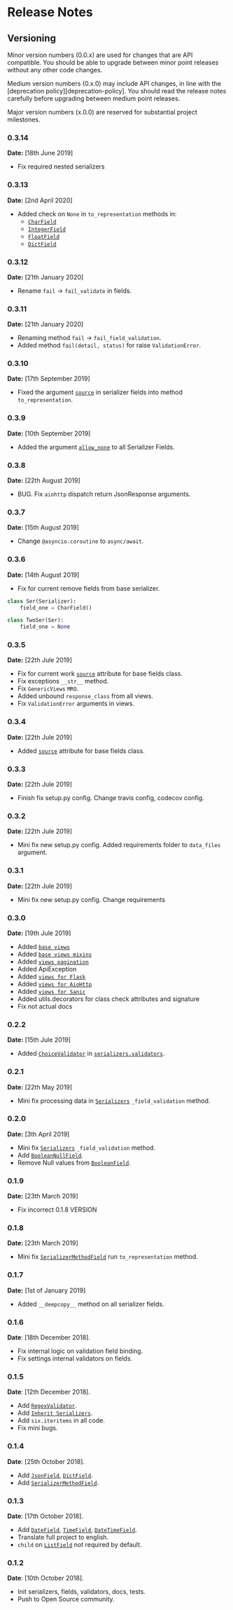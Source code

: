 # Release Notes

## Versioning

Minor version numbers (0.0.x) are used for changes that are API compatible.  You should be able to upgrade between minor point releases without any other code changes.

Medium version numbers (0.x.0) may include API changes, in line with the [deprecation policy][deprecation-policy].  You should read the release notes carefully before upgrading between medium point releases.

Major version numbers (x.0.0) are reserved for substantial project milestones.


### 0.3.14

**Date:** [18th June 2019]

* Fix required nested serializers

### 0.3.13

**Date:** [2nd April 2020]

* Added check on `None` in `to_representation` methods in:
    * [`CharField`][CharField]
    * [`IntegerField`][IntegerField]
    * [`FloatField`][FloatField]
    * [`DictField`][DictField]

### 0.3.12

**Date:** [21th January 2020]

* Rename `fail` -> `fail_validate` in fields.

### 0.3.11

**Date:** [21th January 2020]

* Renaming method `fail` -> `fail_field_validation`.
* Added method `fail(detail, status)` for raise `ValidationError`.

### 0.3.10

**Date:** [17th September 2019]

* Fixed the argument [`source`][SourceFieldAttribute] in serializer fields into method `to_representation`.

### 0.3.9

**Date:** [10th September 2019]

* Added the argument [`allow_none`][AllowNoneFieldAttribute] to all Serializer Fields.

### 0.3.8

**Date:** [22th August 2019]

* BUG. Fix `aiohttp` dispatch return JsonResponse arguments.

### 0.3.7

**Date:** [15th August 2019]

* Change `@asyncio.coroutine` to `async/await`.

### 0.3.6

**Date:** [14th August 2019]

* Fix for current remove fields from base serializer.
```python
class Ser(Serializer):
    field_one = CharField()

class TwoSer(Ser):
    field_one = None

```

### 0.3.5

**Date:** [22th Jule 2019]

* Fix for current work [`source`][SourceFieldAttribute] attribute for base fields class.
* Fix exceptions `__str__` method.
* Fix `GenericViews` `MRO`.
* Added unbound `response_class` from all views.
* Fix `ValidationError` arguments in views.

### 0.3.4

**Date:** [22th Jule 2019]

* Added [`source`][SourceFieldAttribute] attribute for base fields class.

### 0.3.3

**Date:** [22th Jule 2019]

* Finish fix setup.py config. Change travis config, codecov config.

### 0.3.2

**Date:** [22th Jule 2019]

* Mini fix new setup.py config. Added requirements folder to `data_files` argument.

### 0.3.1

**Date:** [22th Jule 2019]

* Mini fix new setup.py config. Change requirements

### 0.3.0

**Date:** [19th Jule 2019]

* Added [`base views`][BaseViews]
* Added [`base views mixins`][ViewsMixins]
* Added [`views pagination`][ViewsPaginations]
* Added ApiException
* Added [`views for Flask`][FlaskViews]
* Added [`views for AioHttp`][AioHttpViews]
* Added [`views for Sanic`][SanicViews]
* Added utils.decorators for class check attributes and signature
* Fix not actual docs

### 0.2.2

**Date:** [15th Jule 2019]

* Added [`ChoiceValidator`][ChoiceValidator] in [`serializers.validators`][Validators].

### 0.2.1

**Date:** [22th May 2019]

* Mini fix processing data in [`Serializers`][Serializers] `_field_validation` method.

### 0.2.0

**Date:** [3th April 2019]

* Mini fix [`Serializers`][Serializers] `_field_validation` method.
* Add [`BooleanNullField`][BooleanNullField].
* Remove Null values from [`BooleanField`][BooleanField].

### 0.1.9

**Date:** [23th March 2019]

* Fix incorrect 0.1.8 VERSION

### 0.1.8

**Date:** [23th March 2019]

* Mini fix [`SerializerMethodField`][SerializerMethodField] run `to_representation` method.

### 0.1.7

**Date:** [1st of January 2019]

* Added `__deepcopy__` method on all serializer fields.

### 0.1.6

**Date**: [18th December 2018].

* Fix internal logic on validation field binding.
* Fix settings internal validators on fields.

### 0.1.5

**Date**: [12th December 2018].

* Add [`RegexValidator`][RegexValidator].
* Add [`Inherit Serializers`][InheritSerializers].
* Add `six.iteritems` in all code.
* Fix mini bugs.

### 0.1.4

**Date**: [25th October 2018].

* Add [`JsonField`][JsonField], [`DictField`][DictField].
* Add [`SerializerMethodField`][SerializerMethodField].

### 0.1.3

**Date**: [17th October 2018].

* Add [`DateField`][DateField], [`TimeField`][TimeField], [`DateTimeField`][DateTimeField].
* Translate full project to english.
* `child` on [`ListField`][ListField] not required by default.

### 0.1.2

**Date**: [10th October 2018].

* Init serializers, fields, validators, docs, tests.
* Push to Open Source community.


[AllowNoneFieldAttribute]: api-guid/fields#allow_none
[SourceFieldAttribute]: api-guid/fields#source
[BaseViews]: api-guid/views/views
[ViewsMixins]: api-guid/views/mixins
[ViewsPaginations]: api-guid/views/paginations
[FlaskViews]: api-guid/views/flask
[AioHttpViews]: api-guid/views/aiohttp
[SanicViews]: api-guid/views/sanic
[DateField]: api-guid/fields.md#datefield
[BooleanNullField]: api-guid/fields.md#booleannullfield
[BooleanField]: api-guid/fields.md#booleanfield
[TimeField]: api-guid/fields.md#timefield
[DateTimeField]: api-guid/fields.md#datetimefield
[ListField]: api-guid/fields.md#listfield
[JsonField]: api-guid/fields.md#jsonfield
[DictField]: api-guid/fields.md#dictfield
[IntegerField]: api-guid/fields.md#integerfield
[FloatField]: api-guid/fields.md#floatfield
[CharField]: api-guid/fields.md#charfield
[SerializerMethodField]: api-guid/fields.md#serializermethodfield
[InheritSerializers]: api-guid/serializers.md#serializer-inheritance
[RegexValidator]: api-guid/validators.md#regexvalidator
[ChoiceValidator]: api-guid/validators.md#choicevalidator
[Serializers]: api-guid/serializers.md
[Validators]: api-guid/validators.md